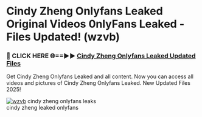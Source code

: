 # Cindy Zheng Onlyfans Leaked Original Videos 0nlyFans Leaked - Files Updated! (wzvb)

<h3>🔴 CLICK HERE 🌐==►► <a href="https://tinyurl.com/x26r9saj" rel="nofollow">Cindy Zheng Onlyfans Leaked Updated Files</a></h3>

Get Cindy Zheng Onlyfans Leaked and all content. Now you can access all videos and pictures of Cindy Zheng Onlyfans Leaked. New Updated Files 2025!

[![wzvb](https://i.imgur.com/LkgZPqh.gif)](https://tinyurl.com/x26r9saj)
cindy zheng onlyfans leaks<br>
cindy zheng leaked onlyfans